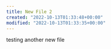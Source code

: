 ```yaml
---
title: New File 2
created: "2022-10-13T01:33:48+00:00"
modified: "2022-10-13T01:33:35+00:00"
---
```

 

testing another new file